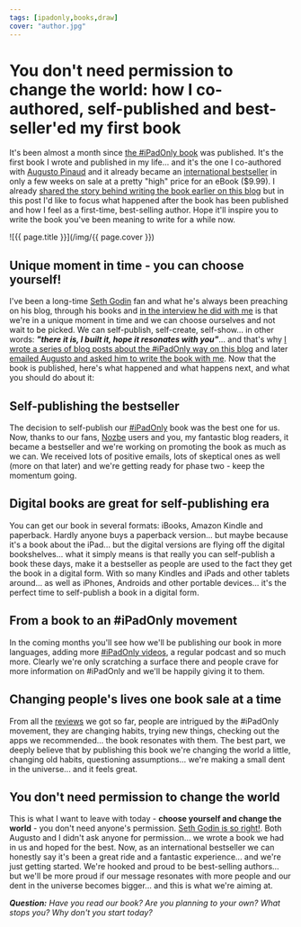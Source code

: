 ```yaml
---
tags: [ipadonly,books,draw]
cover: "author.jpg"
---
```


# You don't need permission to change the world: how I co-authored, self-published and best-seller'ed my first book

It's been almost a month since [the #iPadOnly book][io] was published. It's the first book I wrote and published in my life... and it's the one I co-authored with [Augusto Pinaud][ap] and it already became an [international bestseller][iob] in only a few weeks on sale at a pretty "high" price for an eBook ($9.99). I already [shared the story behind writing the book earlier on this blog][iom] but in this post I'd like to focus what happened after the book has been published and how I feel as a first-time, best-selling author. Hope it'll inspire you to write the book you've been meaning to write for a while now.

<!--More-->

![{{ page.title }}](/img/{{ page.cover }})

## Unique moment in time - you can choose yourself!

I've been a long-time [Seth Godin][sg] fan and what he's always been preaching on his blog, through his books and [in the interview he did with me](https://sliwinski.com/interviews) is that we're in a unique moment in time and we can choose ourselves and not wait to be picked. We can self-publish, self-create, self-show... in other words: ***"there it is, I built it, hope it resonates with you"***... and that's why [I wrote a series of blog posts about the #iPadOnly way on this blog][i] and later [emailed Augusto and asked him to write the book with me][iom]. Now that the book is published, here's what happened and what happens next, and what you should do about it:



## Self-publishing the bestseller

The decision to self-publish our [#iPadOnly](http://ipadonly.net) book was the best one for us. Now, thanks to our fans, [Nozbe][n] users and you, my fantastic blog readers, it became a bestseller and we're working on promoting the book as much as we can. We received lots of positive emails, lots of skeptical ones as well (more on that later) and we're getting ready for phase two - keep the momentum going.

## Digital books are great for self-publishing era

You can get our book in several formats: iBooks, Amazon Kindle and paperback. Hardly anyone buys a paperback version... but maybe because it's a book about the iPad... but the digital versions are flying off the digital bookshelves... what it simply means is that really you can self-publish a book these days, make it a bestseller as people are used to the fact they get the book in a digital form. With so many Kindles and iPads and other tablets around... as well as iPhones, Androids and other portable devices... it's the perfect time to self-publish a book in a digital form.

## From a book to an #iPadOnly movement

In the coming months you'll see how we'll be publishing our book in more languages, adding more [#iPadOnly videos](http://ipadonly.net/videos), a regular podcast and so much more. Clearly we're only scratching a surface there and people crave for more information on #iPadOnly and we'll be happily giving it to them.

## Changing people's lives one book sale at a time

From all the [reviews](http://ipadonly.net/blog) we got so far, people are intrigued by the #iPadOnly movement, they are changing habits, trying new things, checking out the apps we recommended... the book resonates with them. The best part, we deeply believe that by publishing this book we're changing the world a little, changing old habits, questioning assumptions... we're making a small dent in the universe... and it feels great.

## You don't need permission to change the world

This is what I want to leave with today - **choose yourself and change the world** - you don't need anyone's permission. [Seth Godin is so right!][sg]. Both Augusto and I didn't ask anyone for permission... we wrote a book we had in us and hoped for the best. Now, as an international bestseller we can honestly say it's been a great ride and a fantastic experience... and we're just getting started. We're hooked and proud to be best-selling authors... but we'll be more proud if our message resonates with more people and our dent in the universe becomes bigger... and this is what we're aiming at.

***Question:** Have you read our book? Are you planning to your own? What stops you? Why don't you start today?*

[n]: http://www.nozbe.com/
[ns]: http://www.nozbe.com/signup
[p]: http://www.productivemagazine.com/
[s]: http://www.michaelsliwinski.com/productive_show
[t]: http://twitter.com/MSliwinski
[i]: http://www.michaelsliwinski.com/tag/ipadonly
[e]: http://www.michaelsliwinski.com/how-i-use-evernote
[d]: http://db.tt/kD7Liux
[io]: http://ipadonly.net/
[iob]: http://ipadonly.net/blog/bestseller
[ap]: http://www.augustopinaud.com
[iom]: http://www.michaelsliwinski.com/ipadonly
[sg]: http://www.sethgodin.com/

[n]: https://michael.gratis/nozbe